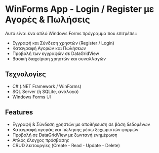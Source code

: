 # WinForms App - Login / Register με Αγορές & Πωλήσεις

Αυτό είναι ένα απλό Windows Forms πρόγραμμα που επιτρέπει:

- Εγγραφή και Σύνδεση χρηστών (Register / Login)
- Καταγραφή Αγορών και Πωλήσεων
- Προβολή των εγγραφών σε DataGridView
- Βασική διαχείριση χρηστών και συναλλαγών

## Τεχνολογίες

- C# (.NET Framework / WinForms)
- SQL Server (ή SQLite, ανάλογα)
- Windows Forms UI

##  Features

-  Εγγραφή & Σύνδεση χρηστών με αποθήκευση σε βάση δεδομένων
-  Καταγραφή αγοράς και πώλησης μέσω ξεχωριστών φορμών
-  Προβολή σε DataGridView με ζωντανή ενημέρωση
-  Απλός έλεγχος πρόσβασης
-  CRUD λειτουργίες (Create - Read - Update - Delete)

